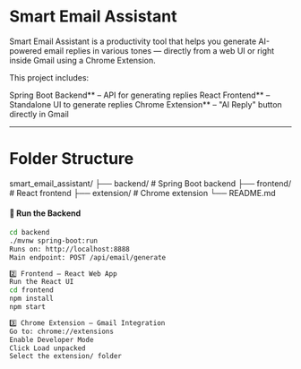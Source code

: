 # Smart Email Assistant

Smart Email Assistant is a productivity tool that helps you generate AI-powered email replies in various tones — directly from a web UI or right inside Gmail using a Chrome Extension.

This project includes:

  Spring Boot Backend** – API for generating replies
  React Frontend** – Standalone UI to generate replies
  Chrome Extension** – "AI Reply" button directly in Gmail

---

# Folder Structure

smart_email_assistant/
├── backend/ # Spring Boot backend
├── frontend/ # React frontend
├── extension/ # Chrome extension
└── README.md

#### 📌 Run the Backend
```bash
cd backend
./mvnw spring-boot:run
Runs on: http://localhost:8888
Main endpoint: POST /api/email/generate

2️⃣ Frontend – React Web App
Run the React UI
cd frontend
npm install
npm start

3️⃣ Chrome Extension – Gmail Integration
Go to: chrome://extensions
Enable Developer Mode
Click Load unpacked
Select the extension/ folder

